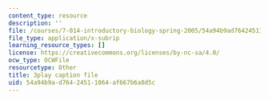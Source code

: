 ```yaml
---
content_type: resource
description: ''
file: /courses/7-014-introductory-biology-spring-2005/54a94b9ad76424511064af667b6a0d5c_LBR4pEC7kwU.srt
file_type: application/x-subrip
learning_resource_types: []
license: https://creativecommons.org/licenses/by-nc-sa/4.0/
ocw_type: OCWFile
resourcetype: Other
title: 3play caption file
uid: 54a94b9a-d764-2451-1064-af667b6a0d5c
---
```

